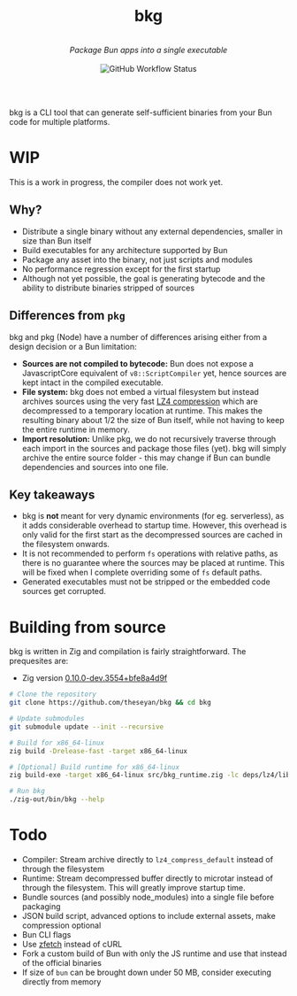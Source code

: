<div align="center">
<br>
<h1>bkg</h1><br>
<i>
Package Bun apps into a single executable
</i>
<br><br>
<img alt="GitHub Workflow Status" src="https://img.shields.io/github/workflow/status/theseyan/bkg/CI">

<br><br>
</div>

bkg is a CLI tool that can generate self-sufficient binaries from your Bun code for multiple platforms.

# WIP

This is a work in progress, the compiler does not work yet.

## Why?
- Distribute a single binary without any external dependencies, smaller in size than Bun itself
- Build executables for any architecture supported by Bun
- Package any asset into the binary, not just scripts and modules
- No performance regression except for the first startup
- Although not yet possible, the goal is generating bytecode and the ability to distribute binaries stripped of sources

## Differences from `pkg`

bkg and pkg (Node) have a number of differences arising either from a design decision or a Bun limitation:
- **Sources are not compiled to bytecode:** Bun does not expose a JavascriptCore equivalent of `v8::ScriptCompiler` yet, hence sources are kept intact in the compiled executable.
- **File system:** bkg does not embed a virtual filesystem but instead archives sources using the very fast [LZ4 compression](https://github.com/lz4/lz4) which are decompressed to a temporary location at runtime. This makes the resulting binary about 1/2 the size of Bun itself, while not having to keep the entire runtime in memory.
- **Import resolution:** Unlike pkg, we do not recursively traverse through each import in the sources and package those files (yet). bkg will simply archive the entire source folder - this may change if Bun can bundle dependencies and sources into one file.

## Key takeaways

- bkg is **not** meant for very dynamic environments (for eg. serverless), as it adds considerable overhead to startup time. However, this overhead is only valid for the first start as the decompressed sources are cached in the filesystem onwards.
- It is not recommended to perform `fs` operations with relative paths, as there is no guarantee where the sources may be placed at runtime. This will be fixed when I complete overriding some of `fs` default paths.
- Generated executables must not be stripped or the embedded code sources get corrupted.

# Building from source
bkg is written in Zig and compilation is fairly straightforward. The prequesites are:
- Zig version [0.10.0-dev.3554+bfe8a4d9f](https://ziglang.org/builds/zig-0.10.0-dev.3554+bfe8a4d9f.tar.xz)

```bash
# Clone the repository
git clone https://github.com/theseyan/bkg && cd bkg

# Update submodules
git submodule update --init --recursive

# Build for x86_64-linux
zig build -Drelease-fast -target x86_64-linux

# [Optional] Build runtime for x86_64-linux
zig build-exe -target x86_64-linux src/bkg_runtime.zig -lc deps/lz4/lib/lz4.c deps/microtar/src/microtar.c --pkg-begin known-folders deps/known-folders/known-folders.zig --pkg-end

# Run bkg
./zig-out/bin/bkg --help
```

# Todo

- Compiler: Stream archive directly to `lz4_compress_default` instead of through the filesystem
- Runtime: Stream decompressed buffer directly to microtar instead of through the filesystem. This will greatly improve startup time.
- Bundle sources (and possibly node_modules) into a single file before packaging
- JSON build script, advanced options to include external assets, make compression optional
- Bun CLI flags
- Use [zfetch](https://github.com/truemedian/zfetch) instead of cURL
- Fork a custom build of Bun with only the JS runtime and use that instead of the official binaries
- If size of `bun` can be brought down under 50 MB, consider executing directly from memory